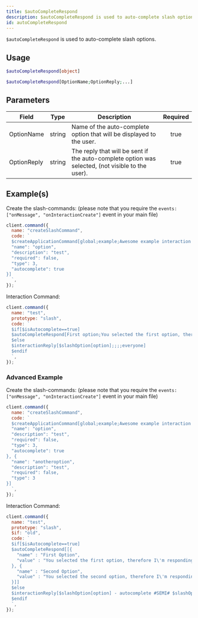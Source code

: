 ```yaml
---
title: $autoCompleteRespond
description: $autoCompleteRespond is used to auto-complete slash options.
id: autoCompleteRespond
---
```


`$autoCompleteRespond` is used to auto-complete slash options.

## Usage

```php
$autoCompleteRespond[object]
```

```php
$autoCompleteRespond[OptionName;OptionReply;...]
```

## Parameters

| Field       | Type   | Description                                                                                      | Required |
| ----------- | ------ | ------------------------------------------------------------------------------------------------ | :------: |
| OptionName  | string | Name of the auto-complete option that will be displayed to the user.                             |   true   |
| OptionReply | string | The reply that will be sent if the auto-complete option was selected, (not visible to the user). |   true   |

## Example(s)

Create the slash-commands: (please note that you require the `events: ["onMessage", "onInteractionCreate"]` event in
your main file)

```javascript
client.command({
  name: "createSlashCommand",
  code: `
  $createApplicationCommand[global;example;Awesome example interaction command with auto-complete!;true;slash;[{
  "name": "option",
  "description": "test",
  "required": false,
  "type": 3,
  "autocomplete": true
}]
  `,
});
```

Interaction Command:

```javascript
client.command({
  name: "test",
  prototype: "slash",
  code: `
  $if[$isAutocomplete==true]
  $autoCompleteRespond[First option;You selected the first option, therefore I'm responding with this!;Second option;You selected the first second, therefore I'm responding with this!]
  $else
  $interactionReply[$slashOption[option];;;;everyone]
  $endif
  `,
});
```

### Advanced Example

Create the slash-commands: (please note that you require the `events: ["onMessage", "onInteractionCreate"]` event in
your main file)

```javascript
client.command({
  name: "createSlashCommand",
  code: `
  $createApplicationCommand[global;example;Awesome example interaction command with auto-complete!;true;slash;[{
  "name": "option",
  "description": "test",
  "required": false,
  "type": 3,
  "autocomplete": true
}, {
  "name": "anotheroption",
  "description": "test",
  "required": false,
  "type": 3
}]
  `,
});
```

Interaction Command:

```javascript
client.command({
  name: "test",
  prototype: "slash",
  $if: "old",
  code: `
  $if[$isAutocomplete==true]
  $autoCompleteRespond[[{ 
    "name" : "First Option",
    "value" : "You selected the first option, therefore I\'m responding with this!"
  }, {
    "name" : "Second Option",
    "value" : "You selected the second option, therefore I\'m responding with this!"
  }]]
  $else
  $interactionReply[$slashOption[option] - autocomplete #SEMI# $slashOption[anotheroption] - false autocomplete;;;;everyone]
  $endif
  `,
});
```
